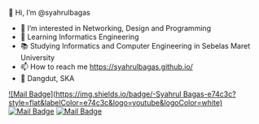 👋 Hi, I’m @syahrulbagas
- 👀 I’m interested in Networking, Design and Programming
- 🌱 Learning Informatics Engineering
- 📚 Studying Informatics and Computer Engineering in Sebelas Maret University
- 📫 How to reach me https://syahrulbagas.github.io/
- 🎵 Dangdut, SKA

<!-- syahrulbagas/syahrulbagas is a ✨ special ✨ repository because its `README.md` (this file) appears on your GitHub profile.
You can click the Preview link to take a look at your changes. --> 
[![Mail Badge](https://img.shields.io/badge/-Syahrul Bagas-e74c3c?style=flat&labelColor=e74c3c&logo=youtube&logoColor=white)](https://youtube.com/syahrulbagas)
[![Mail Badge](https://img.shields.io/badge/-@_syahrulaxl-e84393?style=flat&labelColor=e84393&logo=instagram&logoColor=white)](https://instagram.com/_syahrulaxl)
[![Mail Badge](https://img.shields.io/badge/-SyahrulBagas-c0392b?style=flat&labelColor=c0392b&logo=gmail&logoColor=white)](mailto:syahrulbagas234@gmail.com)


